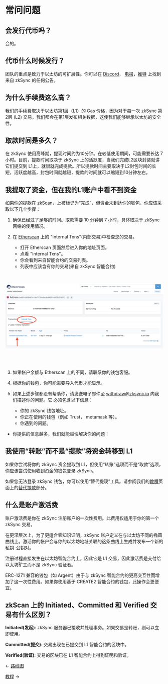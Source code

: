 # 常问问题


## 会发行代币吗？

会的。

## 代币什么时候发行？

团队的重点是致力于以太坊的可扩展性。你可以在
[Discord](https://discord.com/invite/px2aR7w)，
[电报](https://t.me/zksync)，[推特](https://twitter.com/zksync) 上找到来自
zkSync 的任何公告。

## 为什么手续费这么高？

我们的手续费取决于以太坊第1层（L1）的 Gas 价格，因为对于每一次 zkSync 第2层 (L2)
交易，我们都会在第1层发布相关数据，这使我们能够继承以太坊的安全性。

## 取款时间是多久？

在 zkSync 使用高峰期，提现时间约为10分钟。在较低使用期间，可能需要长达 7
小时。目前，提款时间取决于 zkSync 上的活跃度，当我们完成L2区块封装就讲它们提交到
L1上，就很就完成提款。所以提款时间主要取决于L2封包时间的长短，活跃度越高，封包时间就越短，提款的时间就可以缩短到10分钟左右。

## 我提取了资金，但在我的L1账户中看不到资金

如果你的提款在 [zkScan](https://zkscan.io/)，上被标记为“完成”，但资金未到达你的钱包，你应该采取以下几个步骤：

1. 确保已经过了足够的时间。取款需要 10 分钟到 7 小时，具体取决于 zkSync 网络的使用情况。

2. 在 [Etherscan](https://etherscan.io/) 上的 "Internal Txns"(内部交易)中检查您的交易。

   - 打开 Etherscan 页面然后进入你的地址页面。
   - 点看 "Internal Txns"。 
   - 你会看到来自智能合约的交易列表。 
   - 列表中应该含有你的交易(来自 zkSync 智能合约)

<br>

![Internal Txns Etherescan](./imgs/int-txns.png)

<br>
<br>

3.  如果帐户余额与 Etherscan 上的不同，请联系你的钱包客服。

4.  根据你的钱包，你可能需要导入代币才能显示。

5.  如果上述步骤都没有帮助你，请发送电子邮件至 withdraw@zksync.io 向我们描述你的问题。它 必须包含以下信息：
    
    - 你的 zkSync 钱包地址。 
    - 你正在使用的钱包（例如 Trust， metamask 等）。 
    - 你遇到的问题。

- 你提供的信息越多，我们就能越快解决你的问题！ 

## 我使用“转账”而不是“提款”将资金转移到 L1

如果你尝试将你的 zkSync 资金提取到 L1，但使用“转账”选项而不是“取款”选项，你应该尝试使用收到资金的钱包登录 zkSync。

如果您无法登录 zkSync 钱包，你可以使用“替代提现”工具。请参阅我们的[教程](./教程.md)页面上的[替代提款](./教程.md#替代提款)部分。


## 什么是账户激活费

账户激活费是你在 zkSync 注册账户的一次性费用。此费用仅适用于你的第一个 zkSync 交易。

在更深层次上，为了更适合零知识证明，zkSync 账户定义在与以太坊不同的椭圆曲线上。激活你的帐户会与你的以太坊地址关联的这条曲线上生成并发布一个新的私钥-公钥对。

注册过程直接发生在以太坊智能合约上，因此它是 L1 交易，因此激活费是支付给以太坊矿工而不是 zkSync 验证者。

ERC-1271 兼容的钱包（如 Argent）由于与 zkSync 智能合约的更高交互性而增加了这一次性费用。如果你使用基于 CREATE2 智能合约的钱包，此操作会更便宜。


## zkScan 上的 Initiated、Committed 和 Verified 交易有什么区别？

**Initiated(发起)**: zkSync 服务器已接收并处理事务。如果交易是转账，则可以立即使用。

**Committed(提交)**: 交易出现在已提交到 L1 智能合约的区块中。

**Verified(验证)**: 交易的区块已在 L1 智能合约上得到证明和验证。


← [路线图](./路线图.md) 

[教程](./教程.md) →